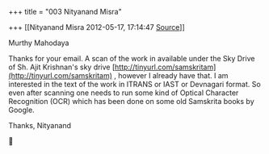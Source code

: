 +++
title = "003 Nityanand Misra"

+++
[[Nityanand Misra	2012-05-17, 17:14:47 [Source](https://groups.google.com/g/samskrita/c/NbkJ7C9kfy0)]]



Murthy Mahodaya  
  
Thanks for your email. A scan of the work in available under the Sky Drive of Sh. Ajit Krishnan's sky drive [http://tinyurl.com/samskritam](http://tinyurl.com/samskritam) , however I already have that. I am interested in the text of the work in ITRANS or IAST or Devnagari format. So even after scanning one needs to run some kind of Optical Character Recognition (OCR) which has been done on some old Samskrita books by Google.  
  
Thanks, Nityanand



